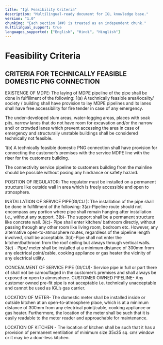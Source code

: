```yaml
---
title: "Igl Feasibility Criteria"
description: "Multilingual-ready document for IGL knowledge base."
version: "1.0"
chunking: "Each section (##) is treated as an independent chunk."
multilingual_support: true
languages_supported: ["English", "Hindi", "Hinglish"]
---
```


# Feasibility Criteria
<!-- synonyms: Feasibility Criteria | feasibility criteria | संभाव्यता मानदंड | PNG Feasibility | criteria -->

## CRITERIA FOR TECHNICALLY FEASIBLE DOMESTIC PNG CONNECTION
<!-- synonyms: CRITERIA FOR TECHNICALLY FEASIBLE DOMESTIC PNG CONNECTION | criteria for technically feasible domestic png connection | CRITERIA FOR TECHNICALLY FEASIBLE DOMESTIC पीएनजी CONNECTION -->

EXISTENCE OF MDPE: The laying of MDPE pipeline of the pipe shall be done in fulfillment of the following:
1(a) A technically feasible area/locality/ society / building shall have provision to lay MDPE pipelines and its lanes shall have free accessibility for fire tender in case of any emergency.

The under-developed slum areas, water-logging areas, places with soak pits, narrow lanes that do not have room for excavation and/or the narrow and/ or crowded lanes which prevent accessing the area in case of emergency and structurally unstable buildings shall be considered technically not feasible.

1(b) A technically feasible domestic PNG connection shall have provision for connecting the customer’s premises with the service MDPE line with the riser for the customers building.

The connectivity service pipeline to customers building from the mainline should be possible without posing any hindrance or safety hazard.

POSITION OF REGULATOR: The regulator must be installed on a permanent structure like outside wall in area which is freely accessible and open to atmosphere.

INSTALLATION OF SERVICE PIPE(GI/CU ): The installation of the pipe shall be done in fulfillment of the following:
3(a)-Pipeline route should not encompass any portion where pipe shall remain hanging after installation i.e., without any support. 3(b)- The support shall be a permanent structure like concrete wall. 3(c)- Pipe shall enter kitchen/ bathroom directly, without passing through any other room like living room, bedroom etc. However, any alternative open-to-atmosphere routes, regardless of the pipeline length involved, shall be acceptable. 3(d)-Pipe shall not enter the kitchen/bathroom from the roof ceiling but always through vertical walls. 3(e) - Pipe/ meter shall be installed at a minimum distance of 300mm from any electrical point/cable, cooking appliance or gas heater the vicinity of any electrical utility.

CONCEALMENT OF SERVICE PIPE (GI/CU)- Service pipe in full or part there of shall not be camouflaged in the customer’s premises and shall always be exposed or open to atmosphere.
CUSTOMER OWNED PIPELINE- Any customer owned pre-fit pipe is not acceptable i.e. technically unacceptable and cannot be used as IGL’s gas carrier.

LOCATION OF METER- The domestic meter shall be installed inside or outside kitchen at an open-to-atmosphere place, which is at a minimum distance of 300mm from any electrical point/cable, cooking appliance or gas heater. Furthermore, the location of the meter shall be such that it is easily readable to the meter reader and approachable for maintenance.

LOCATION OF KITCHEN - The location of kitchen shall be such that it has a provision of permanent ventilation of minimum size 35x35 sq. cm/ window or it may be a door-less kitchen.
